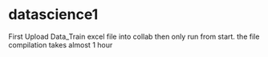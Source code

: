 # datascience1
First Upload Data_Train excel file into collab then only run from start.
the file compilation takes almost 1 hour
